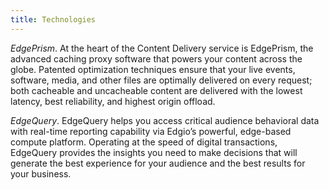 ```yaml
---
title: Technologies
---
```

*EdgePrism*. At the heart of the Content Delivery service is EdgePrism, the advanced caching proxy software that powers your content across the globe. Patented optimization techniques ensure that your live events, software, media, and other files are optimally delivered on every request; both cacheable and uncacheable content are delivered with the lowest latency, best reliability, and highest origin offload.

*EdgeQuery*. EdgeQuery helps you access critical audience behavioral data with real-time reporting capability via Edgio’s powerful, edge-based compute platform. Operating at the speed of digital transactions, EdgeQuery provides the insights you need to make decisions that will generate the best experience for your audience and the best results for your business.
